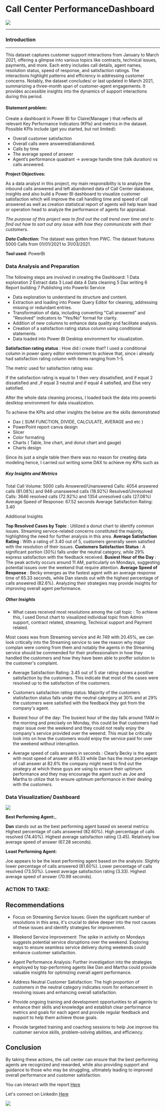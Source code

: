 # Call Center PerformanceDashboard

![](Call_center.jpg)
***

### Introduction 
---

This dataset captures customer support interactions from January to March 2021, offering a glimpse into various topics like contracts, technical issues, payments, and more. Each entry includes call details, agent names, resolution status, speed of response, and satisfaction ratings. The interactions highlight patterns and efficiency in addressing customer concerns. Notably, the dataset concludes/ or last updated in March 2021, summarizing a three-month span of customer-agent engagements. It provides accessible insights into the dynamics of support interactions during this period.

#### Statement problem:

Create a dashboard in Power BI for Claire(Manager ) that reflects all relevant Key Performance Indicators (KPIs) and metrics in the dataset. 
Possible KPIs include (get you started, but not limited):
- Overall customer satisfaction
- Overall calls were answered/abandoned.
- Calls by time
- The average speed of answer
- Agent’s performance quadrant -> average handle time (talk duration) vs calls answered.

**Project Objectives:** 

As a data analyst in this project, my main responsibility is to analyze the inbound calls answered and left abandoned data of Call Center database, insights and also build a Power BI dashboard to visualize customer satisfaction which will improve the call handling time and speed of call answered as well as creation statistical report of agents will help team lead or operation head to analyze the performance of agents for appraisal.


_The purpose of this project was to find out the call trend over time and to find out how to sort out any issue with how they communicate with their customers._

_**Data Collection:**_ The dataset was gotten from PWC. The dataset features 5000 Calls from 01/01/2021 to 31/03/2021.


**Tool used**: PowerBi 

### Data Analysis and Preparation 

The following steps are involved in creating the Dashboard: 
1 Data exploration
2 Extract data 
3 Load data 
4 Data cleaning
5 Dax writing 
6 Report building 
7 Publishing into Powerbi Service 


- Data exploration to understand its structure and content.
- Extraction and loading into Power Query Editor for cleaning, addressing missing or redundant entries.
- Transformation of data, including converting "Call answered" and "Resolved" indicators to "Yes/No" format for clarity.
- Addition of new columns to enhance data quality and facilitate analysis.
- Creation of a satisfaction rating status column using conditional statements.
- Data loaded into Power BI Desktop environment for visualization.


**Satisfaction rating status** : How did i create that? I used a conditional column in power query editor environment to achieve that, since i already had satisfaction rating column with items ranging from 1-5. 

The metric used for satisfaction rating was:

If the satisfaction rating is equal to 1 then very dissatisfied, and if equal 2 dissatisfied and ,if equal 3 neutral and if equal 4 satisfied, and Else very satisfied. 

After the whole data cleaning process, I loaded back the data into powerbi destktop environment for data visualization. 

To achieve the KPIs and other insights the below are the skills demonstrated 
- Dax ( SUM FUNCTION, DIVIDE, CALCULATE, AVERAGE and etc )
- PowerPoint report canva design 
- Slicer 
- Color formating 
- Charts ( Table, line chart, and donut chart and gauge)
- Charts design 


Since its just a single table then there was no reason for creating data modeling hence, I carried out writing some DAX to achieve my KPIs such as 

##### Key Insights and Metrics

Total Call Volume: 5000 calls
Answered/Unanswered Calls: 4054 answered calls (81.08%) and 946 unanswered calls (18.92%)
Resolved/Unresolved Calls: 3646 resolved calls (72.92%) and 1354 unresolved calls (27.08%)
Average Speed of Response: 67.52 seconds
Average Satisfaction Rating: 3.40

Additional Insights 

**Top Resolved Cases by Topic** : Utilized a donut chart to identify common issues. Streaming service-related concerns constituted the majority, highlighting the need for further analysis in this area.
**Average Satisfaction Rating** : With a rating of 3.40 out of 5, customers generally seem satisfied with the resolution of their issues.
**Customers Satisfaction Status** : A significant portion (30%) falls under the neutral category, while 29% express satisfaction with the feedback received.
**Busiest Hour of the Day** : The peak activity occurs around 11 AM, particularly on Mondays, suggesting potential issues over the weekend that require attention.
**Average Speed of Response** : Becky emerges as the fastest agent with an average response time of 65.33 seconds, while Dan stands out with the highest percentage of calls answered (82.6%). Analyzing their strategies may provide insights for improving overall agent performance.


##### Other Insights 
- What cases received most resolutions among the call topic : To achieve this, I used Donut chart to visualized individual topic from Admin support, contract related, streaming, Technical support  and Payment related. 

Most cases was from Streaming service and At 749 with 20.45%, we can look critically into the Streaming service to see the reason why major complan were coming from them and notably the agents in the Streaming service should be commended for their professionalism in how they handled the customers and how they have been able to proffer solution to the customer's complaint. 

- Average Satisfaction Rating: 3.45 out of 5 star rating shows a positive satisfaction by the customers. This indicate that most of the cases were resolved up to the satisfaction of the customers. 

- Customers satisfaction rating status: Majority of the customers statisfaction status falls under the neutral catergory at 30% and at 29% the customers were satisfied with the feedback they got from the company's agent. 

- Busiest hour of the day: The busiest hour of the day falls around 11AM in the morning and precisely on Monday, this could be that customers had major issue over the weekend and they could not really enjoy the company's service provided over the weeend. This must be critically look into on how the customers would enjoy the service paid for over the weekend without interuption. 

- Average speed of calls answers in seconds : Clearly Becky is the agent with most speed of answer at 65.33 while Dan has the most percentage of call answer at 82.6% the company might need to find out the strategry at which these guys are using to ensure their uptimum performance and they may encourage the agent such as Joe and Martha to utilize that to ensure uptimum performance in their dealing with the customers.

### Data Visualization/ Dashboard

![](Call_center_dashboard.JPG)

  __**Best Performing Agent**:___

**Dan** stands out as the best performing agent based on several metrics:
Highest percentage of calls answered (82.60%).
High percentage of calls resolved (74.40%).
Highest average satisfaction rating (3.45).
Relatively low average speed of answer (67.28 seconds).

__**Least Performing Agent**:__

Joe appears to be the least performing agent based on the analysis:
Slightly lower percentage of calls answered (81.60%).
Lower percentage of calls resolved (73.50%).
Lowest average satisfaction rating (3.33).
Highest average speed of answer (70.99 seconds).

### ACTION TO TAKE:

## Recommendations

- Focus on Streaming Service Issues: Given the significant number of resolutions in this area, it's crucial to delve deeper into the root causes of these issues and identify strategies for improvement.

- Weekend Service Improvement: The spike in activity on Mondays suggests potential service disruptions over the weekend. Exploring ways to ensure seamless service delivery during weekends could enhance customer satisfaction.

- Agent Performance Analysis: Further investigation into the strategies employed by top-performing agents like Dan and Martha could provide valuable insights for optimizing overall agent performance.

- Address Neutral Customer Satisfaction: The high proportion of customers in the neutral category indicates room for enhancement in resolving issues and enhancing overall satisfaction.


- Provide ongoing training and development opportunities to all agents to enhance their skills and knowledge and establish clear performance metrics and goals for each agent and provide regular feedback and support to help them achieve those goals.

- Provide targeted training and coaching sessions to help Joe improve his customer service skills, problem-solving abilities, and efficiency.

## Conclusion

By taking these actions, the call center can ensure that the best performing agents are recognized and rewarded, while also providing support and guidance to those who may be struggling, ultimately leading to improved overall performance and customer satisfaction.


You can interact with the report [Here](app.powerbi.com/groups/me/reports/98d9d038-95a9-4384-8df6-9d48dfacbe1e/ReportSection08522ebdfeb28c21b2b9?experience=power-bi)

Let's connect on Linkedin [Here](https://www.linkedin.com/in/temitopeatanda/)
  
![](Thank_you.JPG)
